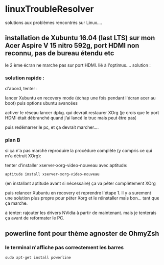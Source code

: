 # linuxTroubleResolver

solutions aux problèmes rencontrés sur Linux....

## installation de Xubuntu 16.04 (last LTS) sur mon Acer Aspire V 15 nitro 592g, port HDMI non reconnu, pas de bureau étendu etc

le 2 ème écran ne marche pas sur port HDMI. lié à l'optimus....
solution : 

### solution rapide : 

d'abord, tenter :

lancer Xubuntu en recovery mode (échap une fois pendant l'écran acer au boot)
puis options ubuntu avancées

activer le réseau
lancer dpkg. qui devrait restaurer XOrg (je crois que le port HDMI était débranché quand j'ai lancé le truc mais peut être pas)

puis redémarrer le pc, et ça devrait marcher....

### plan B

si ça n'a pas marché reproduire la procédure complète (y compris ce qui m'a détruit XOrg):

tenter d'installer xserver-xorg-video-nouveau  avec aptitude:

`aptitude install xserver-xorg-video-nouveau`

(en installant aptitude avant si nécessaire)
ça va péter complêtement XOrg

puis relancer Xubuntu en recovery et reprendre l'étape 1. 
Il y a surement une solution plus propre pour péter Xorg et le réinstaller mais bon... tant que ça marche. 


à tenter: rajouter les drivers NVidia à partir de maintenant. mais je tenterais ça avant de reformater le PC.


## powerline font pour thème agnoster de OhmyZsh

### le terminal n'affiche pas correctement les barres

`sudo apt-get install powerline`
